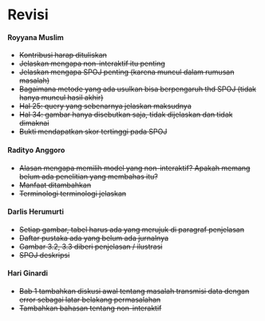 # Revisi

#### Royyana Muslim
 - ~~Kontribusi harap dituliskan~~
 - ~~Jelaskan mengapa non-interaktif itu penting~~
 - ~~Jelaskan mengapa SPOJ penting (karena muncul dalam rumusan masalah)~~
 - ~~Bagaimana metode yang ada usulkan bisa berpengaruh thd SPOJ (tidak hanya muncul hasil akhir)~~
 - ~~Hal 25: query yang sebenarnya jelaskan maksudnya~~
 - ~~Hal 34: gambar hanya disebutkan saja, tidak dijelaskan dan tidak dimaknai~~
 - ~~Bukti mendapatkan skor tertinggi pada SPOJ~~

#### Radityo Anggoro
 - ~~Alasan mengapa memilih model yang non-interaktif? Apakah memang belum ada penelitian yang membahas itu?~~
 - ~~Manfaat ditambahkan~~
 - ~~Terminologi terminologi jelaskan~~

#### Darlis Herumurti
 - ~~Setiap gambar, tabel harus ada yang merujuk di paragraf penjelasan~~
 - ~~Daftar pustaka ada yang belum ada jurnalnya~~
 - ~~Gambar 3.2, 3.3 diberi penjelasan / ilustrasi~~
 - ~~SPOJ deskripsi~~

#### Hari Ginardi
 - ~~Bab 1 tambahkan diskusi awal tentang masalah transmisi data dengan error sebagai latar belakang permasalahan~~
 - ~~Tambahkan bahasan tentang non-interaktif~~
